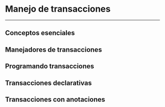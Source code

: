 # Manejo de transacciones

------



## Conceptos esenciales



## Manejadores de transacciones



## Programando transacciones



## Transacciones declarativas



## Transacciones con anotaciones


